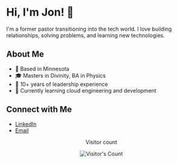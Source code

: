 # Hi, I'm Jon! 👋

I'm a former pastor transitioning into the tech world. I love building relationships, solving problems, and learning new technologies.

## About Me
- 📍 Based in Minnesota
- 🎓 Masters in Divinity, BA in Physics  
- 💼 10+ years of leadership experience
- 🌱 Currently learning cloud engineering and development

## Connect with Me
- [LinkedIn](https://www.linkedin.com/in/jon-zeldenrust-39643578/)
- [Email](mailto:jonzeldenrust@gmail.com)

<div align="center"> 
  <p>Visitor count</p>
  <img src="https://profile-counter.glitch.me/{USERNAME}/count.svg" alt="Visitor's Count" />
</div>

<!---
We10Grad/We10Grad is a ✨ special ✨ repository because its `README.md` (this file) appears on your GitHub profile.
You can click the Preview link to take a look at your changes.
--->

